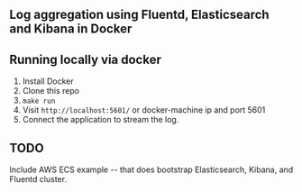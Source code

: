 ## Log aggregation using Fluentd, Elasticsearch and Kibana in Docker


## Running locally via docker

1. Install Docker
2. Clone this repo
2. `make run`
3. Visit `http://localhost:5601/` or docker-machine ip and port 5601
4. Connect the application to stream the log.


## TODO

Include AWS ECS example -- that does bootstrap Elasticsearch, Kibana, and Fluentd cluster. 